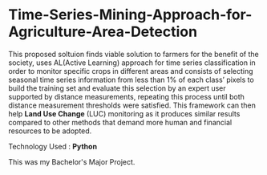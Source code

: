 # Time-Series-Mining-Approach-for-Agriculture-Area-Detection

This proposed soltuion finds viable solution to farmers for the benefit of the society, uses AL(Active Learning) approach for time series classification in order to monitor specific crops in different areas and consists of selecting seasonal time series information from less than 1% of each class’ pixels to build the training set and evaluate this selection by an expert user supported by distance measurements, repeating this process until both distance measurement thresholds were satisfied. This framework can then help **Land Use Change** (LUC) monitoring as it produces similar results compared to other methods that demand more human and financial resources to be adopted.

Technology Used : **Python**

This was my Bachelor's Major Project.
